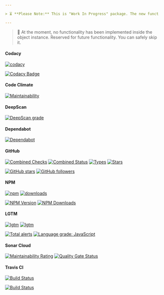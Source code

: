 ```yaml
---

> ⏳ **Please Note:** This is "Work In Progress" package. The new functionality will be added very slowly.

---
```


> 🚧 At the moment, no functionality has been implemented inside the object instance. Reserved for future functionality. You can safely skip it.

#### Codacy

[![codacy](https://badgen.net/codacy/grade/3a4f33788cd44b799242cae7e080f9e3)](https://github.com/hilesystem/local)

[![Codacy Badge](https://api.codacy.com/project/badge/Grade/3a4f33788cd44b799242cae7e080f9e3)](https://www.codacy.com/gh/hilesystem/local?utm_source=github.com&amp;utm_medium=referral&amp;utm_content=hilesystem/local&amp;utm_campaign=Badge_Grade)

#### Code Climate

[![Maintainability](https://api.codeclimate.com/v1/badges/7ee34e88c00adc84704d/maintainability)](https://codeclimate.com/github/hilesystem/local/maintainability)

#### DeepScan

[![DeepScan grade](https://deepscan.io/api/teams/8453/projects/10646/branches/149670/badge/grade.svg)](https://deepscan.io/dashboard#view=project&tid=8453&pid=10646&bid=149670)

#### Dependabot

[![Dependabot](https://badgen.net/dependabot/hilesystem/local?&icon=dependabot)](https://github.com/hilesystem/local)

#### GitHub

[![Combined Checks](https://badgen.net/github/checks/hilesystem/local?&icon=github)](https://github.com/hilesystem/local)
[![Combined Status](https://badgen.net/github/status/hilesystem/local?&icon=github)](https://github.com/hilesystem/local)
[![Types](https://badgen.net/npm/types/@hilesystem/local?&icon=typescript)](https://github.com/hilesystem/local)
[![Stars](https://badgen.net/github/stars/hilesystem/local?&icon=github&label=stars&color=ffcc33)](https://github.com/hilesystem/local)

[![GitHub stars](https://img.shields.io/github/stars/hilesystem/local.svg?style=social&label=Star)](https://github.com/hilesystem/local)
[![GitHub followers](https://img.shields.io/github/followers/r37r0m0d3l.svg?style=social&label=Follow)](https://github.com/r37r0m0d3l)

#### NPM

[![npm](https://badgen.net/npm/v/@hilesystem/local?&icon=npm)](https://www.npmjs.com/package/@hilesystem/local)
[![downloads](https://badgen.net/npm/dt/@hilesystem/local?&icon=terminal)](https://www.npmjs.com/package/@hilesystem/local)

[![NPM Version](https://img.shields.io/npm/v/@hilesystem/local.svg?style=flat)](https://www.npmjs.com/package/@hilesystem/local)
[![NPM Downloads](https://img.shields.io/npm/dt/@hilesystem/local.svg?style=flat)](https://www.npmjs.com/package/@hilesystem/local)

#### LGTM

[![lgtm](https://badgen.net/lgtm/langs/g/hilesystem/local?&icon=lgtm)](https://github.com/hilesystem/local)
[![lgtm](https://badgen.net/lgtm/grade/g/hilesystem/local?&icon=lgtm)](https://github.com/hilesystem/local)

[![Total alerts](https://img.shields.io/lgtm/alerts/g/hilesystem/local.svg?logo=lgtm&logoWidth=18)](https://lgtm.com/projects/g/hilesystem/local/alerts/)
[![Language grade: JavaScript](https://img.shields.io/lgtm/grade/javascript/g/hilesystem/local.svg?logo=lgtm&logoWidth=18)](https://lgtm.com/projects/g/hilesystem/local/context:javascript)

#### Sonar Cloud

[![Maintainability Rating](https://sonarcloud.io/api/project_badges/measure?project=hilesystem_local&metric=sqale_rating)](https://sonarcloud.io/dashboard?id=hilesystem_local)
[![Quality Gate Status](https://sonarcloud.io/api/project_badges/measure?project=hilesystem_local&metric=alert_status)](https://sonarcloud.io/dashboard?id=hilesystem_local)

#### Travis CI

[![Build Status](https://badgen.net/travis/hilesystem/local?&icon=travis)](https://travis-ci.com/hilesystem/local)

[![Build Status](https://travis-ci.com/hilesystem/local.svg?branch=master)](https://travis-ci.com/hilesystem/local)
